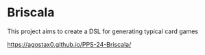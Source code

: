 # Briscala
This project aims to create a DSL for generating typical card games

https://agostax0.github.io/PPS-24-Briscala/
